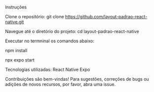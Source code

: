 Instruções

Clone o repositório:
git clone https://github.com/layout-padrao-react-native.git

Navegue até o diretório do projeto:
cd layout-padrao-react-native

Executar no termninal os comandos abaixo:

npm install

npx expo start 


Tecnologias utilizadas:
React Native
Expo

Contribuições são bem-vindas! Para sugestões, correções de bugs ou adições de novos recursos, por favor, abra uma issue.



